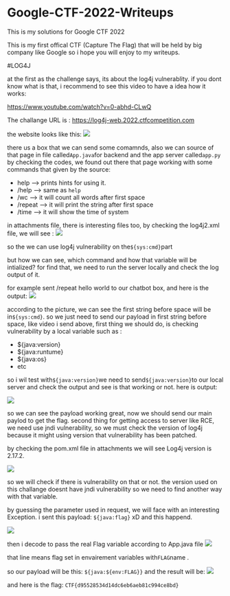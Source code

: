 # Google-CTF-2022-Writeups


This is my solutions for Google CTF 2022 

This is my first offical CTF (Capture The Flag) that will be held by big company like Google so i hope you will enjoy to my writeups.

#LOG4J

at the first as the challenge says, its about the log4j vulnerablity. if you dont know what is that, i recommend to see this video to have a idea how it works:

https://www.youtube.com/watch?v=0-abhd-CLwQ

The challange URL is : https://log4j-web.2022.ctfcompetition.com

the website looks like this:
![](https://user-images.githubusercontent.com/89252882/177054957-412b0ad4-400e-4503-bfa0-c440e9882a4b.png)

there us a box that we can send some comamnds, also we can source of that page in file called`App.java`for backend and the app server called`app.py`
by checking the codes, we found out there that page working with some commands that given by the source:

- help    --> prints hints for using it.
- /help --> same as `help`
- /wc --> it will count all words after first space
- /repeat --> it will print the string after first space
- /time --> it will show the time of system

in attachments file, there is interesting files too, by checking the log4j2.xml file, we will see :
![](https://user-images.githubusercontent.com/89252882/177055655-b9852791-bec6-490c-b511-53a7d1b59f4f.png)

so the we can use log4j vulnerability on the`${sys:cmd}`part

but how we can see, which command and how that variable will be intialized?
for find that, we need to run the server locally and check the log output of it.

for example sent /repeat hello world to our chatbot box, and here is the output:
![](https://user-images.githubusercontent.com/89252882/177055812-da839fd1-5179-4ea9-bbcc-c0bb843823dd.png)

according to the picture, we can see the first string before space will be in`${sys:cmd}`.
so we just need to send our payload in first string before space, like video i send above, first thing we should do, is checking vulnerability by a local variable such as : 

- ${java:version}
- ${java:runtume}
- ${java:os}
- etc

so i wil test with`${java:version}`we need to send`${java:version}`to our local server and check the output and see is that working or not. here is output:

![](https://user-images.githubusercontent.com/89252882/177056364-57e90858-b888-41c9-829a-51b109f514b6.png)

so we can see the payload working great, now we should send our main paylod to get the flag. second thing for getting access to server like RCE, we need use jndi vulnerability, so we must check the version of log4j because it might using version that vulnerability has been patched.

by checking the pom.xml file in attachments we will see Log4j version is 2.17.2.

![](https://user-images.githubusercontent.com/89252882/177056507-1222d74f-aaa7-4aa0-a09e-03b6793d2bf6.png)

so we will check if there is vulnerability on that or not. the version used on this challange doesnt have jndi vulnerability so we need to find another way with that variable.

by guessing the parameter used in request, we will face with an interesting Exception.
i sent this payload: `${java:flag}` xD and this happend.

![](https://user-images.githubusercontent.com/89252882/177056988-5e6a7c05-6df8-4b19-b849-fb8f5eca7c91.png)

then i decode to pass the real Flag variable according to App.java file
![](https://user-images.githubusercontent.com/89252882/177057023-91890358-daf6-4e09-b2de-0c19328cfe77.png)

that line means flag set in envairement variables with`FLAG`name .

so our payload will be this: `${java:${env:FLAG}}` and the result will be:
![](https://user-images.githubusercontent.com/89252882/177057122-2f7f3f0f-2d9c-4427-bc51-676ac657ee16.png)

and here is the flag: `CTF{d95528534d14dc6eb6aeb81c994ce8bd}`
